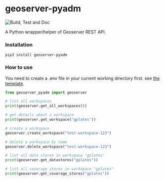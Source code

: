 # geoserver-pyadm

![Build, Test and Doc](https://github.com/michaelchin/geoserver-pyadm/actions/workflows/build.yml/badge.svg)

A Python wrapper/helper of Geoserver REST API.

### Installation

`pip3 install geoserver-pyadm`

### How to use

You need to create a .env file in your current working directory first. see [the template](https://github.com/michaelchin/geoserver-pyadm/blob/main/src/geoserver_pyadm/env-template.txt).

```python
from geoserver_pyadm import geoserver

# list all workspaces
print(geoserver.get_all_workspaces())

# get details about a workspace
print(geoserver.get_workspace("gplates"))

# create a workspace
geoserver.create_workspace("test-workspace-123")

# delete a workspace by name
geoserver.delete_workspace("test-workspace-123")

# list all data stores in workspace "gplates"
print(geoserver.get_datastores("gplates"))

# list all coverage stores in workspace "gplates"
print(geoserver.get_coverage_stores("gplates"))
```
